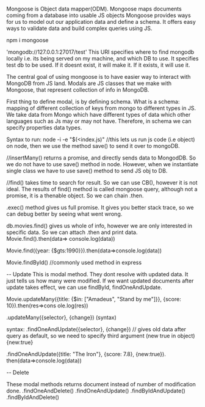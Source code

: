 Mongoose is Object data mapper(ODM).
Mongoose maps documents coming from a database into usable JS objects
Mongoose provides ways for us to model out our application data and define a schema. It offers easy ways to validate data and build complex queries using JS.

npm i mongoose

'mongodb://127.0.0.1:27017/test'
This URI specifies where to find mongodb locally i.e. its being served on my machine, and which DB to use. It specifies test db to be used. If it doesnt exist, it will make it. If it exists, it will use it.

The central goal of using mongoose is to have easier way to interact with MongoDB from JS land.
Modals are JS classes that we make with Mongoose, that represent collection of info in MongoDB.

First thing to define modal, is by defining schema.
What is a schema: mapping of different collection of keys from mongo to different types in JS. We take data from Mongo which have different types of data which other languages such as Js may or may not have. Therefore, in schema we can specify properties data types.

Syntax to run:
node -i -e "$(<index.js)" //this lets us run js code (i.e object) on node, then we use the method save() to send it over to mongoDB.

//insertMany() returns a promise, and directly sends data to MongodDB. So we do not have to use save() method in node. However, when we instantiate single class we have to use save() method to send JS obj to DB.

//find() takes time to search for result. So we can use CB(), however it is not ideal. The results of find() method is called mongoose query, although not a promise, it is a thenable object. So we can chain .then.

.exec() method gives us full promise. It gives you better stack trace, so we can debug better by seeing what went wrong.

db.movies.find() gives us whole of info, however we are only interested in specific data. So we can attach .then and print data.
Movie.find().then(data=> console.log(data))

Movie.find({year: {$gts:1990}}).then(data=>console.log(data))

Movie.findById() //commonly used method in express

-- Update
This is modal method. They dont resolve with updated data. It just tells us how many were modified. If we want updated documents after update takes effect, we can use findById, findOneAndUpdate.

 Movie.updateMany({title: {$in: ["Amadeus", "Stand by me"]}}, {score: 10}).then(res=>cons
ole.log(res))

.updateMany({selector}, {change})  (syntax)

syntax:
.findOneAndUpdate({selector}, {change}) // gives old data after query as default, so we need to specify third argument (new true in object) {new:true}

.findOneAndUpdate({title: "The Iron"}, {score: 7.8}, {new:true}). then(data=>console.log(data))

--
Delete

These modal methods returns document instead of number of modification done.
.findOneAndDelete()
.findOneAndUpdate()
.findByIdAndUpdate()
.findByIdAndDelete()

